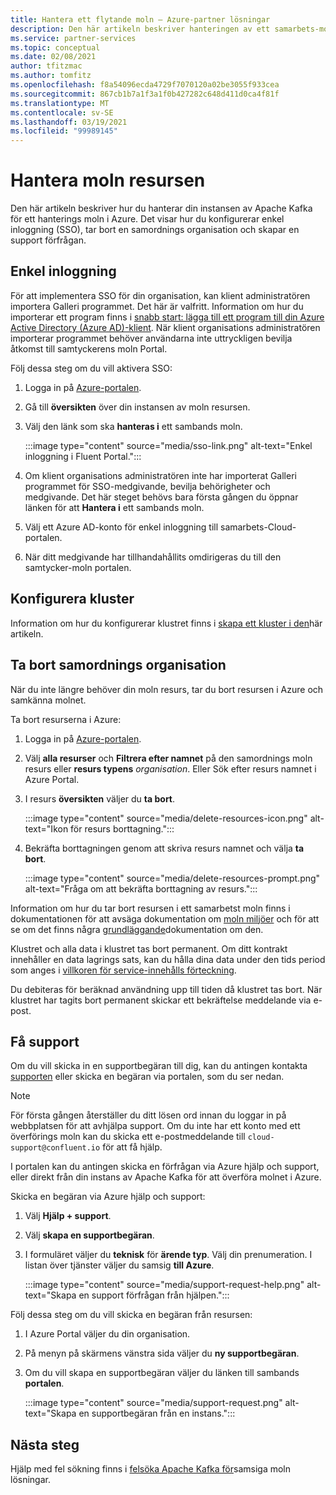 ```yaml
---
title: Hantera ett flytande moln – Azure-partner lösningar
description: Den här artikeln beskriver hanteringen av ett samarbets-moln på Azure Portal. Så här konfigurerar du enkel inloggning, tar bort en gemensam organisation och får support.
ms.service: partner-services
ms.topic: conceptual
ms.date: 02/08/2021
author: tfitzmac
ms.author: tomfitz
ms.openlocfilehash: f8a54096ecda4729f7070120a02be3055f933cea
ms.sourcegitcommit: 867cb1b7a1f3a1f0b427282c648d411d0ca4f81f
ms.translationtype: MT
ms.contentlocale: sv-SE
ms.lasthandoff: 03/19/2021
ms.locfileid: "99989145"
---
```

# <a name="manage-the-confluent-cloud-resource"></a>Hantera moln resursen

Den här artikeln beskriver hur du hanterar din instansen av Apache Kafka för ett hanterings moln i Azure. Det visar hur du konfigurerar enkel inloggning (SSO), tar bort en samordnings organisation och skapar en support förfrågan.

## <a name="single-sign-on"></a>Enkel inloggning

För att implementera SSO för din organisation, kan klient administratören importera Galleri programmet. Det här är valfritt. Information om hur du importerar ett program finns i [snabb start: lägga till ett program till din Azure Active Directory (Azure AD)-klient](../../active-directory/manage-apps/add-application-portal.md). När klient organisations administratören importerar programmet behöver användarna inte uttryckligen bevilja åtkomst till samtyckerens moln Portal.

Följ dessa steg om du vill aktivera SSO:

1. Logga in på [Azure-portalen](https://portal.azure.com).
1. Gå till **översikten** över din instansen av moln resursen.
1. Välj den länk som ska **hanteras i** ett sambands moln.

   :::image type="content" source="media/sso-link.png" alt-text="Enkel inloggning i Fluent Portal.":::

1. Om klient organisations administratören inte har importerat Galleri programmet för SSO-medgivande, bevilja behörigheter och medgivande. Det här steget behövs bara första gången du öppnar länken för att **Hantera i** ett sambands moln.
1. Välj ett Azure AD-konto för enkel inloggning till samarbets-Cloud-portalen.
1. När ditt medgivande har tillhandahållits omdirigeras du till den samtycker-moln portalen.

## <a name="set-up-cluster"></a>Konfigurera kluster

Information om hur du konfigurerar klustret finns i [skapa ett kluster i den](https://docs.confluent.io/cloud/current/clusters/create-cluster.html)här artikeln.

## <a name="delete-confluent-organization"></a>Ta bort samordnings organisation

När du inte längre behöver din moln resurs, tar du bort resursen i Azure och samkänna molnet.

Ta bort resurserna i Azure:

1. Logga in på [Azure-portalen](https://portal.azure.com).
1. Välj **alla resurser** och **Filtrera efter namnet** på den samordnings moln resurs eller **resurs typens** _organisation_. Eller Sök efter resurs namnet i Azure Portal.
1. I resurs **översikten** väljer du **ta bort**.

    :::image type="content" source="media/delete-resources-icon.png" alt-text="Ikon för resurs borttagning.":::

1. Bekräfta borttagningen genom att skriva resurs namnet och välja **ta bort**.

    :::image type="content" source="media/delete-resources-prompt.png" alt-text="Fråga om att bekräfta borttagning av resurs.":::

Information om hur du tar bort resursen i ett samarbetst moln finns i dokumentationen för att avsäga dokumentation om [moln miljöer](https://docs.confluent.io/current/cloud/using/environments.html) och för att se om det finns några [grundläggande](https://docs.confluent.io/current/cloud/using/cloud-basics.html)dokumentation om den.

Klustret och alla data i klustret tas bort permanent. Om ditt kontrakt innehåller en data lagrings sats, kan du hålla dina data under den tids period som anges i [villkoren för service-innehålls förteckning](https://www.confluent.io/confluent-cloud-tos).

Du debiteras för beräknad användning upp till tiden då klustret tas bort. När klustret har tagits bort permanent skickar ett bekräftelse meddelande via e-post.

## <a name="get-support"></a>Få support

Om du vill skicka in en supportbegäran till dig, kan du antingen kontakta [supporten](https://support.confluent.io) eller skicka en begäran via portalen, som du ser nedan.

> [!NOTE]
> För första gången återställer du ditt lösen ord innan du loggar in på webbplatsen för att avhjälpa support. Om du inte har ett konto med ett överförings moln kan du skicka ett e-postmeddelande till `cloud-support@confluent.io` för att få hjälp.

I portalen kan du antingen skicka en förfrågan via Azure hjälp och support, eller direkt från din instans av Apache Kafka för att överföra molnet i Azure.

Skicka en begäran via Azure hjälp och support:

1. Välj **Hjälp + support**.
1. Välj **skapa en supportbegäran**.
1. I formuläret väljer du **teknisk** för **ärende typ**. Välj din prenumeration. I listan över tjänster väljer du samsig **till Azure**.

    :::image type="content" source="media/support-request-help.png" alt-text="Skapa en support förfrågan från hjälpen.":::

Följ dessa steg om du vill skicka en begäran från resursen:

1. I Azure Portal väljer du din organisation.
1. På menyn på skärmens vänstra sida väljer du **ny supportbegäran**.
1. Om du vill skapa en supportbegäran väljer du länken till sambands **portalen**.

    :::image type="content" source="media/support-request.png" alt-text="Skapa en supportbegäran från en instans.":::

## <a name="next-steps"></a>Nästa steg

Hjälp med fel sökning finns i [felsöka Apache Kafka för](troubleshoot.md)samsiga moln lösningar.
